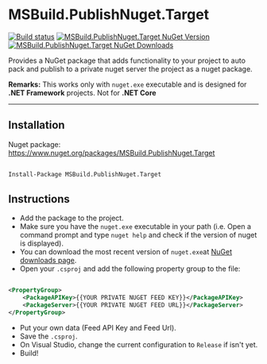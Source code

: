 # MSBuild.PublishNuget.Target

[![Build status](https://ci.appveyor.com/api/projects/status/3n59qsn8u5bxjto6?svg=true)](https://ci.appveyor.com/project/guibranco/msbuild-publishnuget-target)
[![MSBuild.PublishNuget.Target NuGet Version](https://img.shields.io/nuget/v/MSBuild.PublishNuget.Target.svg)](https://www.nuget.org/packages/MSBuild.PublishNuget.Target/)
[![MSBuild.PublishNuget.Target NuGet Downloads](https://img.shields.io/nuget/dt/MSBuild.PublishNuget.Target.svg)](https://www.nuget.org/packages/MSBuild.PublishNuget.Target/)

Provides a NuGet package that adds functionality to your project to auto pack and publish to a private nuget server the project as a nuget package.

**Remarks:** This works only with `nuget.exe` executable and is designed for **.NET Framework** projects. Not for **.NET Core**

----------

## Installation

Nuget package: https://www.nuget.org/packages/MSBuild.PublishNuget.Target

```ps

Install-Package MSBuild.PublishNuget.Target

```

## Instructions

- Add the package to the project.
- Make sure you have the `nuget.exe` executable in your path (i.e. Open a command prompt and type `nuget help` and check if the version of nuget is displayed).
- You can download the most recent version of `nuget.exe`at [NuGet downloads page](https://www.nuget.org/downloads).
- Open your `.csproj` and add the following property group to the file:

```xml

<PropertyGroup>
    <PackageAPIKey>{{YOUR PRIVATE NUGET FEED KEY}}</PackageAPIKey>
    <PackageServer>{{YOUR PRIVATE NUGET FEED URL}}</PackageServer>
</PropertyGroup>

```
- Put your own data (Feed API Key and Feed Url).
- Save the `.csproj`.
- On Visual Studio, change the current configuration to `Release` if isn't yet.
- Build!
